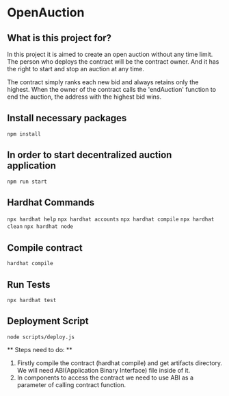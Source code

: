 # OpenAuction

## What is this project for?

In this project it is aimed to create an open auction without any time limit. The person who deploys the contract will be the contract owner. And it has the right to start and stop an auction at any time. 

The contract simply ranks each new bid and always retains only the highest. When the owner of the contract calls the 'endAuction' function to end the auction, the address with the highest bid wins.

## Install necessary packages

`npm install`

## In order to start decentralized auction application 

`npm run start`

## Hardhat Commands

`npx hardhat help`
`npx hardhat accounts`
`npx hardhat compile`
`npx hardhat clean`
`npx hardhat node`


## Compile contract

`hardhat compile`

## Run Tests

`npx hardhat test`


## Deployment Script

`node scripts/deploy.js`

** Steps need to do: **
1. Firstly compile the contract (hardhat compile) and get artifacts directory. We will need ABI(Application Binary Interface) file inside of it.
2. In components to access the contract we need to use ABI as a parameter of calling contract function.
